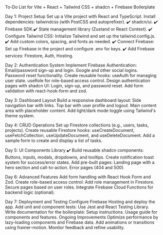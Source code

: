 To-Do List for Vite + React + Tailwind CSS + shadcn + Firebase Boilerplate

Day 1: Project Setup
 Set up a Vite project with React and TypeScript.
 Install dependencies:
tailwindcss (with PostCSS and autoprefixer). ✔️
shadcn/ui. ✔️
Firebase SDK.✔️
State management library (Zustand or React Context). ✔️
 Configure Tailwind CSS:
Initialize Tailwind and set up the tailwind.config.js. ✔️
Add custom colors, spacing, and fonts as needed. ✔️
 Connect Firebase:
Set up Firebase in the project and configure .env for keys. ✔️
Add Firebase services: Firestore, Auth, Hosting.

Day 2: Authentication System
 Implement Firebase Authentication:
Email/password sign-up and login.
Google and other social logins.
Password reset functionality.
 Create reusable hooks:
useAuth for managing user state.
useRole for role-based access control.
 Design authentication pages with shadcn UI:
Login, sign-up, and password reset.
Add form validation with react-hook-form and zod.

Day 3: Dashboard Layout
 Build a responsive dashboard layout:
Side navigation bar with links.
Top bar with user profile and logout.
Main content area with placeholder content.
 Add light/dark mode toggle using Tailwind's theme system.

Day 4: CRUD Operations
 Set up Firestore collections (e.g., users, tasks, projects).
 Create reusable Firestore hooks:
useCreateDocument, useFetchCollection, useUpdateDocument, and useDeleteDocument.
 Add a sample form to create and display a list of tasks.

Day 5: UI Components Library ✔️
 Build reusable shadcn components:
Buttons, inputs, modals, dropdowns, and tooltips.
 Create notification toast system for success/error states.
 Add pre-built pages:
Landing page with a hero section and call-to-action.
Error pages (404 and 500).

Day 6: Advanced Features
 Add form handling with React Hook Form and Zod.
 Create role-based access control:
Add role management in Firestore.
Secure pages based on user roles.
 Integrate Firebase Cloud Functions for backend logic (optional).
 
Day 7: Deployment and Testing
 Configure Firebase Hosting and deploy the app.
 Add unit and component tests:
Use Jest and React Testing Library.
 Write documentation for the boilerplate:
Setup instructions.
Usage guide for components and features.
Ongoing Improvements
 Optimize performance by lazy-loading components and Firebase data.
 Add animations or transitions using framer-motion.
 Monitor feedback and refine usability.